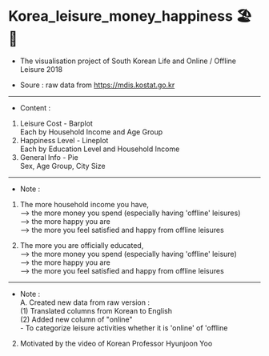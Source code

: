 # Korea_leisure_money_happiness 🏖️💸

* The visualisation project of South Korean Life and Online / Offline Leisure 2018  

* Soure : raw data from https://mdis.kostat.go.kr
--------------------------------------
* Content :
1. Leisure Cost - Barplot \
        Each by Household Income and Age Group
2. Happiness Level - Lineplot \
        Each by Education Level and Household Income
3. General Info - Pie \
        Sex, Age Group, City Size
--------------------------------------   
* Note :
1. The more household income you have, \
    --> the more money you spend (especially having 'offline' leisures) \
    --> the more happy you are \
    --> the more you feel satisfied and happy from offline leisures
    
2. The more you are officially educated, \
    --> the more money you spend (especially having 'offline' leisure) \
    --> the more happy you are \
    --> the more you feel satisfied and happy from offline leisures
--------------------------------------    
* Note : \
A. Created new data from raw version : \
    (1) Translated columns from Korean to English \
    (2) Added new column of "online" \
        - To categorize leisure activities whether it is 'online' of 'offline
2. Motivated by the video of Korean Professor Hyunjoon Yoo

